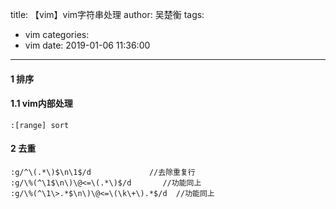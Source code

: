 title: 【vim】vim字符串处理
author: 吴楚衡
tags:
  - vim
categories:
  - vim
date: 2019-01-06 11:36:00
---
#### 1 排序
#### 1.1 vim内部处理
``` vim
:[range] sort
```

#### 2 去重
``` 
:g/^\(.*\)$\n\1$/d             //去除重复行
:g/\%(^\1$\n\)\@<=\(.*\)$/d       //功能同上
:g/\%(^\1\>.*$\n\)\@<=\(\k\+\).*$/d  //功能同上
```